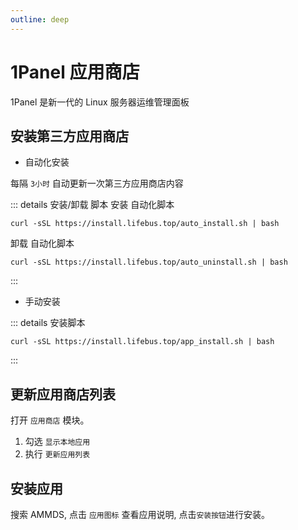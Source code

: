 ```yaml
---
outline: deep
---
```


# 1Panel 应用商店

1Panel 是新一代的 Linux 服务器运维管理面板

## 安装第三方应用商店

+ 自动化安装

每隔 `3小时` 自动更新一次第三方应用商店内容

::: details 安装/卸载 脚本
安装 自动化脚本
```shell
curl -sSL https://install.lifebus.top/auto_install.sh | bash
```

卸载 自动化脚本
```shell
curl -sSL https://install.lifebus.top/auto_uninstall.sh | bash
```
:::

+ 手动安装

::: details 安装脚本
```shell
curl -sSL https://install.lifebus.top/app_install.sh | bash
```
:::

## 更新应用商店列表

打开 `应用商店` 模块。
1. 勾选 `显示本地应用`
2. 执行 `更新应用列表`

<a-image src="/images/install/1panel-001.png" />

## 安装应用

搜索 AMMDS, 点击 `应用图标` 查看应用说明, 点击`安装按钮`进行安装。

<a-image src="/images/install/1panel-002.png" />

<a-image src="/images/install/1panel-003.png" />

<a-image src="/images/install/1panel-004.png" />


<!--@include: ../../snippets/setup-finish.md-->

<!--@include: ../../snippets/copyright.md-->